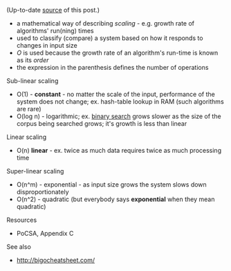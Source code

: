 (Up-to-date [source](https://github.com/jreisinger/blog/blob/master/posts/big-o-notation.md) of this post.)

* a mathematical way of describing *scaling* - e.g. growth rate of algorithms' run(ning) times
* used to classify (compare) a system based on how it responds to changes in input size
* *O* is used because the growth rate of an algorithm's run-time is known as its
    *order*
* the expression in the parenthesis defines the number of operations

Sub-linear scaling
* O(1) - **constant** - no matter the scale of the input, performance of the system
    does not change; ex. hash-table lookup in RAM (such algorithms are rare)
* O(log n) - logarithmic; ex. [binary search](https://github.com/jreisinger/algorithms-with-perl/blob/master/binary-search) grows slower as the size of the corpus being searched grows; it's growth is less than linear

Linear scaling
* O(n) **linear** - ex. twice as much data requires twice as much processing time

Super-linear scaling
* O(n^m) - exponential - as input size grows the system slows down
    disproportionately
* O(n^2) - quadratic (but everybody says **exponential** when they mean quadratic)

Resources

* PoCSA, Appendix C

See also

* http://bigocheatsheet.com/
